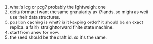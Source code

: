 1. what's lcg or pcg? probably the lightweight one
2. delta format: i want the same granularity as 17lands. so might as well use their data structures.
3. position caching is what? is it keeping order? it should be an exact replica. a fairly straightforward finite state machine.
4. start from anew for now.
5. the seed should be the draft id. so it's the same.
